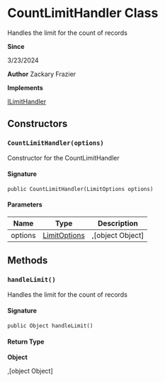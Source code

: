 # CountLimitHandler Class

Handles the limit for the count of records

**Since** 

3/23/2024

**Author** Zackary Frazier

**Implements**

[ILimitHandler](ILimitHandler.md)

## Constructors
### `CountLimitHandler(options)`

Constructor for the CountLimitHandler

#### Signature
```apex
public CountLimitHandler(LimitOptions options)
```

#### Parameters
| Name | Type | Description |
|------|------|-------------|
| options | [LimitOptions](LimitOptions.md) | ,[object Object] |

## Methods
### `handleLimit()`

Handles the limit for the count of records

#### Signature
```apex
public Object handleLimit()
```

#### Return Type
**Object**

,[object Object]